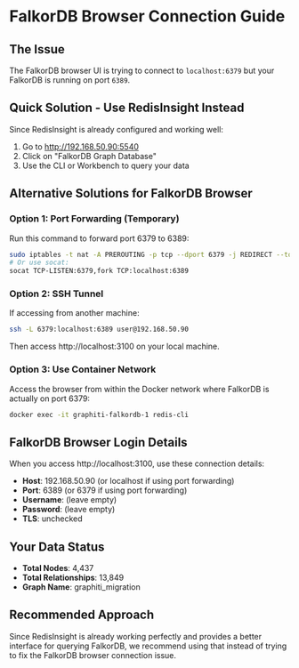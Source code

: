 # FalkorDB Browser Connection Guide

## The Issue
The FalkorDB browser UI is trying to connect to `localhost:6379` but your FalkorDB is running on port `6389`.

## Quick Solution - Use RedisInsight Instead
Since RedisInsight is already configured and working well:
1. Go to http://192.168.50.90:5540
2. Click on "FalkorDB Graph Database"
3. Use the CLI or Workbench to query your data

## Alternative Solutions for FalkorDB Browser

### Option 1: Port Forwarding (Temporary)
Run this command to forward port 6379 to 6389:
```bash
sudo iptables -t nat -A PREROUTING -p tcp --dport 6379 -j REDIRECT --to-port 6389
# Or use socat:
socat TCP-LISTEN:6379,fork TCP:localhost:6389
```

### Option 2: SSH Tunnel
If accessing from another machine:
```bash
ssh -L 6379:localhost:6389 user@192.168.50.90
```
Then access http://localhost:3100 on your local machine.

### Option 3: Use Container Network
Access the browser from within the Docker network where FalkorDB is actually on port 6379:
```bash
docker exec -it graphiti-falkordb-1 redis-cli
```

## FalkorDB Browser Login Details
When you access http://localhost:3100, use these connection details:
- **Host**: 192.168.50.90 (or localhost if using port forwarding)
- **Port**: 6389 (or 6379 if using port forwarding)
- **Username**: (leave empty)
- **Password**: (leave empty)
- **TLS**: unchecked

## Your Data Status
- **Total Nodes**: 4,437
- **Total Relationships**: 13,849
- **Graph Name**: graphiti_migration

## Recommended Approach
Since RedisInsight is already working perfectly and provides a better interface for querying FalkorDB, we recommend using that instead of trying to fix the FalkorDB browser connection issue.
